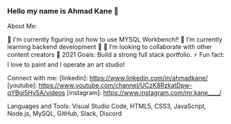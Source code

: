 ### Hello my name is Ahmad Kane 👋


About Me:

🔭 I'm currently figuring out how to use MYSQL Workbench!!
🌱 I’m currently learning backend development 🤣
👯 I’m looking to collaborate with other content creators
🥅 2021 Goals: Build a strong full stack portfolio.
⚡ Fun fact: I love to paint and I operate an art studio!


Connect with me:
[linkedin]: https://www.linkedin.com/in/ahmadkane/
[youtube]: https://www.youtube.com/channel/UCzK8RzkatDpw-qYBgi5Hy5A/videos
[instagram]: https://www.instagram.com/mr.kane____/



Languages and Tools:
Visual Studio Code, HTML5, CSS3, JavaScript, Node.js, MySQL, GitHub, Slack, Discord


